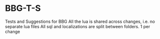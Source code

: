 # BBG-T-S
Tests and Suggestions for BBG
All the lua is shared across changes, i.e. no separate lua files
All sql and localizations are split between folders. 1 per change



